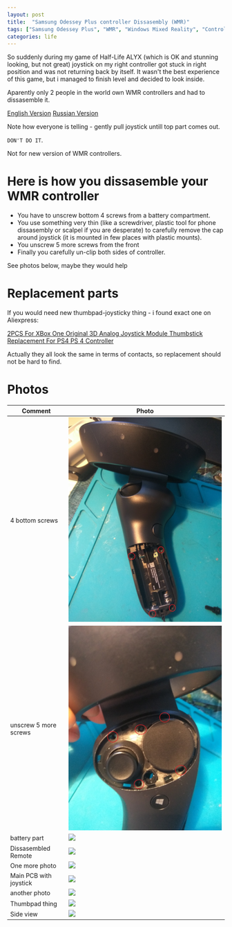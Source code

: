 ```yaml
---
layout: post
title:  "Samsung Odessey Plus controller Dissasembly (WMR)"
tags: ["Samsung Odessey Plus", "WMR", "Windows Mixed Reality", "Controller", "Dissasembly"]
categories: life
---
```


So suddenly during my game of Half-Life ALYX (which is OK and stunning looking, but not great) joystick on my right controller got stuck in right position and was not returning back by itself. It wasn't the best experience of this game, but i managed to finish level and decided to look inside.

Aparently only 2 people in the world own WMR controllers and had to dissasemble it. 

[English Version][yu-en]
[Russian Version][yu-ru]

Note how everyone is telling - gently pull joystick untill top part comes out. 

`DON'T DO IT`. 

Not for new version of WMR controllers.

# Here is how you dissasemble your WMR controller

* You have to unscrew bottom 4 screws from a battery compartment.
* You use something very thin (like a screwdriver, plastic tool for phone dissasembly or scalpel if you are desperate) to carefully remove the cap around joystick (it is mounted in few places with plastic mounts).
* You unscrew 5 more screws from the front
* Finally you carefully un-clip both sides of controller.

See photos below, maybe they would help

# Replacement parts
If you would need new thumbpad-joysticky thing - i found exact one on Aliexpress:

[2PCS For XBox One Original 3D Analog Joystick Module Thumbstick Replacement For PS4 PS 4 Controller][ali]


Actually they all look the same in terms of contacts, so replacement should not be hard to find.

# Photos

| Comment                | Photo                             |
|------------------------|-----------------------------------|
| 4 bottom screws        | ![](/assets/2020-04-15/out-1.jpg) |
| unscrew 5 more screws  | ![](/assets/2020-04-15/out-2.jpg) |
| battery part           | ![](/assets/2020-04-15/out-3.jpg) |
| Dissasembled Remote    | ![](/assets/2020-04-15/out-4.jpg) |
| One more photo         | ![](/assets/2020-04-15/out-5.jpg) |
| Main PCB with joystick | ![](/assets/2020-04-15/pcb-0.jpg) |
| another photo          | ![](/assets/2020-04-15/pcb-1.jpg) |
| Thumbpad thing         | ![](/assets/2020-04-15/pcb-2.jpg) |
| Side view              | ![](/assets/2020-04-15/pcb-3.jpg) |


[ali]: https://www.aliexpress.com/item/32859369585.html?spm=a2g0s.9042311.0.0.3a444c4d1Hn3Lz
[yu-en]: https://www.youtube.com/watch?v=rh5C3IlaQ0g
[yu-ru]: https://www.youtube.com/watch?v=lj3eiP_QI8A
